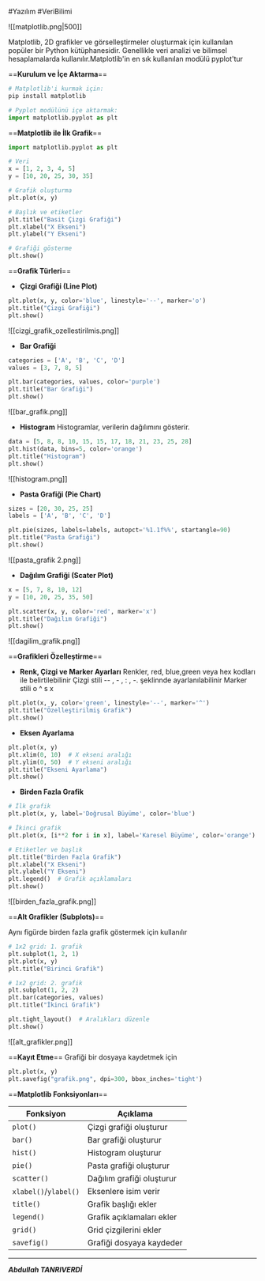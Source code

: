 #Yazılım #VeriBilimi 

![[matplotlib.png|500]]

Matplotlib, 2D grafikler ve görselleştirmeler oluşturmak için kullanılan popüler bir Python kütüphanesidir. Genellikle veri analizi ve bilimsel hesaplamalarda kullanılır.Matplotlib'in en sık kullanılan modülü pyplot'tur

==**Kurulum ve İçe Aktarma**==
```python
# Matplotlib'i kurmak için:
pip install matplotlib

# Pyplot modülünü içe aktarmak:
import matplotlib.pyplot as plt

```

==**Matplotlib ile İlk Grafik**==

```python
import matplotlib.pyplot as plt

# Veri
x = [1, 2, 3, 4, 5]
y = [10, 20, 25, 30, 35]

# Grafik oluşturma
plt.plot(x, y)

# Başlık ve etiketler
plt.title("Basit Çizgi Grafiği")
plt.xlabel("X Ekseni")
plt.ylabel("Y Ekseni")

# Grafiği gösterme
plt.show()

```

==**Grafik Türleri**==
- **Çizgi Grafiği (Line Plot)**
```python
plt.plot(x, y, color='blue', linestyle='--', marker='o')
plt.title("Çizgi Grafiği")
plt.show()

```

![[cizgi_grafik_ozellestirilmis.png]]

- **Bar Grafiği**
```python
categories = ['A', 'B', 'C', 'D']
values = [3, 7, 8, 5]

plt.bar(categories, values, color='purple')
plt.title("Bar Grafiği")
plt.show()


```
![[bar_grafik.png]]

- **Histogram**
Histogramlar, verilerin dağılımını gösterir.
```python
data = [5, 8, 8, 10, 15, 15, 17, 18, 21, 23, 25, 28]
plt.hist(data, bins=5, color='orange')
plt.title("Histogram")
plt.show()

```

![[histogram.png]]

- **Pasta Grafiği (Pie Chart)**
```python
sizes = [20, 30, 25, 25]
labels = ['A', 'B', 'C', 'D']

plt.pie(sizes, labels=labels, autopct='%1.1f%%', startangle=90)
plt.title("Pasta Grafiği")
plt.show()

```

![[pasta_grafik 2.png]]
- **Dağılım Grafiği (Scater  Plot)**
```python
x = [5, 7, 8, 10, 12]
y = [10, 20, 25, 35, 50]

plt.scatter(x, y, color='red', marker='x')
plt.title("Dağılım Grafiği")
plt.show()

```


![[dagilim_grafik.png]]


==**Grafikleri Özelleştirme**==

- **Renk, Çizgi ve Marker Ayarları**
Renkler, red, blue,green veya hex kodları ile belirtilebilinir
Çizgi stili -- , - , : , -. şeklinnde ayarlanılabilinir
Marker stili o ^ s x 
```python
plt.plot(x, y, color='green', linestyle='--', marker='^')
plt.title("Özelleştirilmiş Grafik")
plt.show()

```

- **Eksen Ayarlama**
```python
plt.plot(x, y)
plt.xlim(0, 10)  # X ekseni aralığı
plt.ylim(0, 50)  # Y ekseni aralığı
plt.title("Ekseni Ayarlama")
plt.show()

```
- **Birden Fazla Grafik**
```python
# İlk grafik
plt.plot(x, y, label='Doğrusal Büyüme', color='blue')

# İkinci grafik
plt.plot(x, [i**2 for i in x], label='Karesel Büyüme', color='orange')

# Etiketler ve başlık
plt.title("Birden Fazla Grafik")
plt.xlabel("X Ekseni")
plt.ylabel("Y Ekseni")
plt.legend()  # Grafik açıklamaları
plt.show()

```

![[birden_fazla_grafik.png]]

==**Alt Grafikler (Subplots)**==

Aynı figürde birden fazla grafik göstermek için kullanılır
```python
# 1x2 grid: 1. grafik
plt.subplot(1, 2, 1)
plt.plot(x, y)
plt.title("Birinci Grafik")

# 1x2 grid: 2. grafik
plt.subplot(1, 2, 2)
plt.bar(categories, values)
plt.title("İkinci Grafik")

plt.tight_layout()  # Aralıkları düzenle
plt.show()

```

![[alt_grafikler.png]]

==**Kayıt Etme**==
Grafiği bir dosyaya kaydetmek için
```python
plt.plot(x, y)
plt.savefig("grafik.png", dpi=300, bbox_inches='tight')

```


==**Matplotlib Fonksiyonları**==

|Fonksiyon|Açıklama|
|---|---|
|`plot()`|Çizgi grafiği oluşturur|
|`bar()`|Bar grafiği oluşturur|
|`hist()`|Histogram oluşturur|
|`pie()`|Pasta grafiği oluşturur|
|`scatter()`|Dağılım grafiği oluşturur|
|`xlabel()`/`ylabel()`|Eksenlere isim verir|
|`title()`|Grafik başlığı ekler|
|`legend()`|Grafik açıklamaları ekler|
|`grid()`|Grid çizgilerini ekler|
|`savefig()`|Grafiği dosyaya kaydeder|

--- 
***Abdullah TANRIVERDİ***
